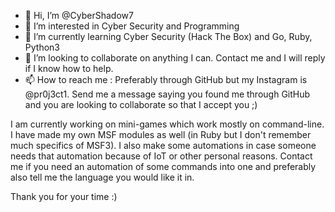 - 👋 Hi, I’m @CyberShadow7
- 👀 I’m interested in Cyber Security and Programming
- 🌱 I’m currently learning Cyber Security (Hack The Box) and Go, Ruby, Python3
- 💞️ I’m looking to collaborate on anything I can. Contact me and I will reply if I know how to help.
- 📫 How to reach me : Preferably through GitHub but my Instagram is @pr0j3ct1. Send me a message saying you found me through GitHub and you are looking to collaborate so that I accept you ;)

I am currently working on mini-games which work mostly on command-line. I have made my own MSF modules as well (in Ruby but I don't remember much specifics of MSF3).
I also make some automations in case someone needs that automation because of IoT or other personal reasons.
Contact me if you need an automation of some commands into one and preferably also tell me the language you would like it in.


Thank you for your time :)

<!---
CyberShadow7/CyberShadow7 is a ✨ special ✨ repository because its `README.md` (this file) appears on your GitHub profile.
You can click the Preview link to take a look at your changes.
--->
